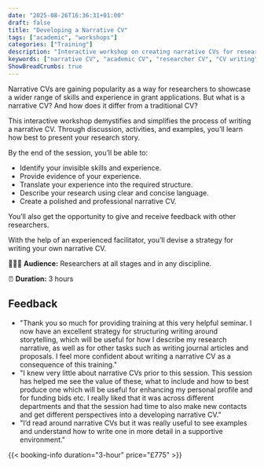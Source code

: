 ```yaml
---
date: "2025-08-26T16:36:31+01:00"
draft: false
title: "Developing a Narrative CV"
tags: ["academic", "workshops"]
categories: ["Training"] 
description: "Interactive workshop on creating narrative CVs for researchers. Learn to identify invisible skills, translate experience into compelling narratives, and present your research story with clarity and impact."
keywords: ["narrative CV", "academic CV", "researcher CV", "CV writing", "academic careers", "research skills", "career development", "academic job applications", "CV workshop", "research narrative"]
ShowBreadCrumbs: true
---
```


Narrative CVs are gaining popularity as a way for researchers to showcase a wider range of skills and experience in grant applications. But what is a narrative CV? And how does it differ from a traditional CV?

This interactive workshop demystifies and simplifies the process of writing a narrative CV. Through discussion, activities, and examples, you’ll learn how best to present your research story.

By the end of the session, you’ll be able to:

- Identify your invisible skills and experience.
- Provide evidence of your experience.
- Translate your experience into the required structure.
- Describe your research using clear and concise language.
- Create a polished and professional narrative CV.

You’ll also get the opportunity to give and receive feedback with other researchers.

With the help of an experienced facilitator, you’ll devise a strategy for writing your own narrative CV.

👩🏽‍🎓 **Audience:** Researchers at all stages and in any discipline.

⏰ **Duration:** 3 hours

## Feedback

- "Thank you so much for providing training at this very helpful seminar.  I now have an excellent strategy for structuring writing around storytelling, which will be useful for how I describe my research narrative, as well as for other tasks such as writing journal articles and proposals. I feel more confident about writing a narrative CV as a consequence of this training."
- "I knew very little about narrative CVs prior to this session.  This session has helped me see the value of these, what to include and how to best produce one which will be useful for enhancing my personal profile and for funding bids etc. I really liked that it was across different departments and that the session had time to also make new contacts and get different perspectives into a developing narrative CV."
- "I’d read around narrative CVs but it was really useful to see examples and understand how to write one in more detail in a supportive environment."

{{< booking-info duration="3-hour" price="£775" >}}